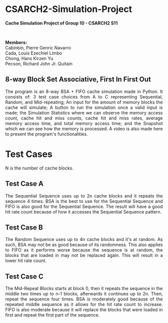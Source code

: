# CSARCH2-Simulation-Project
**Cache Simulation Project of Group 10 - CSARCH2 S11**

<br>

**Members:** <br>
Cabinbin, Pierre Genric Navarro <br>
Cada, Louis Ezechiel Limbo <br>
Chong, Hans Kirzen Yu <br>
Pecson, Richard John Jr. Quitain <br>


## 8-way Block Set Associative, First In First Out
<div align="justify"> The program is an 8-way BSA + FIFO cache simulation made in Python. It consists of: 3 test case choices from A to C representing Sequential, Random, and Mid-repeating; An input for the amount of memory blocks the cache will simulate; A button to run the simulation once a valid input is made; the Simulation Statistics where we can observe the memory access count, cache hit and miss counts, cache hit and miss rates, average memory access time, and total memory access time; and the Snapshot which we can see how the memory is processed. A video is also made here to present the program's functionalities. </div>


# Test Cases
N is the number of cache blocks.

## Test Case A
<div align="justify">The Sequential Sequence uses up to 2n cache blocks and it repeats the sequence 4 times. BSA is the best to use for the Sequential Sequence and FIFO is also good for the Sequential Sequence. The result will have a good hit rate count because of how it accesses the Sequential Sequence pattern. </div>

## Test Case B
<div align="justify">The Random Sequence uses up to 4n cache blocks and it's at random. As such, BSA may not be as good because of its randomness. This also applies to FIFO as it performs worse because the sequence is at random, the blocks that are loaded in may not be replaced again. This will result in a lower hit rate count. </div>

## Test Case C
<div align="justify">The Mid-Repeat Blocks starts at block 0, then it repeats the sequence in the middle two times up to n-1 blocks, afterwards it continues up to 2n. Then, repeat the sequence four times. BSA is moderately good because of the repeated middle sequence as it allows for the hit rate count to increase. FIFO is also moderate because it will replace the blocks that were loaded in first and repeat the first part of the sequence.</div>
